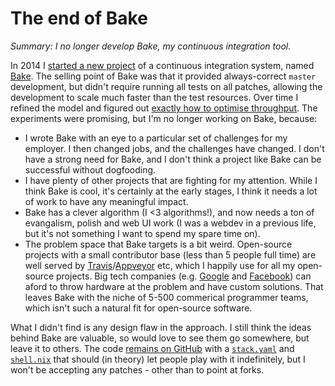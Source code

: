 # The end of Bake

_Summary: I no longer develop Bake, my continuous integration tool._

In 2014 I [started a new project](https://neilmitchell.blogspot.co.uk/2014/10/bake-continuous-integration-system.html) of a continuous integration system, named [Bake](https://github.com/ndmitchell/bake#readme). The selling point of Bake was that it provided always-correct `master` development, but didn't require running all tests on all patches, allowing the development to scale much faster than the test resources. Over time I refined the model and figured out [exactly how to optimise throughput](https://neilmitchell.blogspot.co.uk/2015/06/maximum-patches-minimum-time.html). The experiments were promising, but I'm no longer working on Bake, because:

* I wrote Bake with an eye to a particular set of challenges for my employer. I then changed jobs, and the challenges have changed. I don't have a strong need for Bake, and I don't think a project like Bake can be successful without dogfooding.
* I have plenty of other projects that are fighting for my attention. While I think Bake is cool, it's certainly at the early stages, I think it needs a lot of work to have any meaningful impact.
* Bake has a clever algorithm (I <3 algorithms!), and now needs a ton of evangalism, polish and web UI work (I was a webdev in a previous life, but it's not something I want to spend my spare time on).
* The problem space that Bake targets is a bit weird. Open-source projects with a small contributor base (less than 5 people full time) are well served by [Travis](https://travis-ci.com/)/[Appveyor](https://www.appveyor.com/) etc, which I happily use for all my open-source projects. Big tech companies (e.g. [Google](https://www.google.com/) and [Facebook](https://www.facebook.com/)) can aford to throw hardware at the problem and have custom solutions. That leaves Bake with the niche of 5-500 commerical programmer teams, which isn't such a natural fit for open-source software.

What I didn't find is any design flaw in the approach. I still think the ideas behind Bake are valuable, so would love to see them go somewhere, but leave it to others. The code [remains on GitHub](https://github.com/ndmitchell/bake) with a [`stack.yaml`](https://github.com/ndmitchell/bake/blob/master/stack.yaml) and [`shell.nix`](https://github.com/ndmitchell/bake/blob/master/shell.nix) that should (in theory) let people play with it indefinitely, but I won't be accepting any patches - other than to point at forks.
